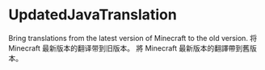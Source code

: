# UpdatedJavaTranslation
 Bring translations from the latest version of Minecraft to the old version.
 将 Minecraft 最新版本的翻译带到旧版本。
 將 Minecraft 最新版本的翻譯帶到舊版本。